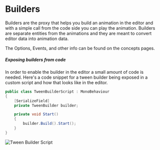 # Builders

Builders are the proxy that helps you build an animation in the editor and with a simple call from the code side you can play the animation. Builders are separate entities from the animations and they are meant to convert editor data into animation data. 

The Options, Events, and other info can be found on the concepts pages.

##### Exposing builders from code

In order to enable the builder in the editor a small amount of code is needed. Here's a code snippet for a tween builder being exposed in a custom script and how that looks like in the editor.

``` csharp
public class TweenBuilderScript : MonoBehaviour
{
    [SerializeField]
    private TweenBuilder builder;

    private void Start()
    {
        builder.Build().Start();
    }
}
```

![Tween Builder Script](~/resources/samples/tween-builder-script.png)